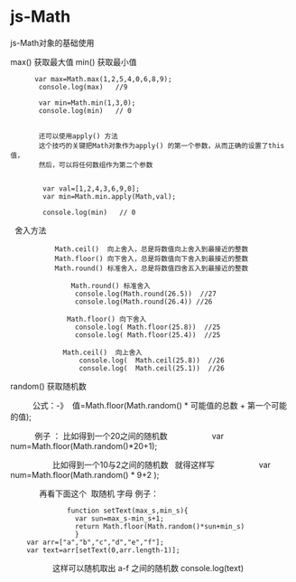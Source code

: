 # js-Math
js-Math对象的基础使用

max()  获取最大值   min() 获取最小值


          var max=Math.max(1,2,5,4,0,6,8,9);
           console.log(max)   //9

           var min=Math.min(1,3,0);
           console.log(min)   // 0
           
           
           还可以使用apply() 方法
           这个技巧的关键把Math对象作为apply() 的第一个参数，从而正确的设置了this值，
           然后，可以将任何数组作为第二个参数
           
           
           	var val=[1,2,4,3,6,9,0];
            var min=Math.min.apply(Math,val);

            console.log(min)   // 0
            
            
   舍入方法
     
               Math.ceil()  向上舍入，总是将数值向上舍入到最接近的整数
               Math.floor() 向下舍入，总是将数值向下舍入到最接近的整数
               Math.round() 标准舍入，总是将数值四舍五入到最接近的整数

                   Math.round() 标准舍入
                    console.log(Math.round(26.5))  //27
                    console.log(Math.round(26.4)) //26 

                  Math.floor() 向下舍入     
                    console.log( Math.floor(25.8))  //25
                    console.log( Math.floor(25.4))  //25  

                 Math.ceil()  向上舍入
                     console.log(  Math.ceil(25.8))  //26
                     console.log(  Math.ceil(25.1))  //26  
            
random() 获取随机数

           公式：-》  值=Math.floor(Math.random() * 可能值的总数 + 第一个可能的值);

            例子 ： 比如得到一个20之间的随机数
                    var num=Math.floor(Math.random()*20+1);
               
               
                    比如得到一个10与2之间的随机数   就得这样写
                    var num=Math.floor(Math.random() * 9+2 );
                   
              再看下面这个  取随机 字母 例子：
                   
                  function setText(max_s,min_s){
                    var sun=max_s-min_s+1;
                    return Math.floor(Math.random()*sun+min_s)
                    }	
		var arr=["a","b","c","d","e","f"];
		var text=arr[setText(0,arr.length-1)];
                    
                    这样可以随机取出  a-f 之间的随机数
		console.log(text)
                    
